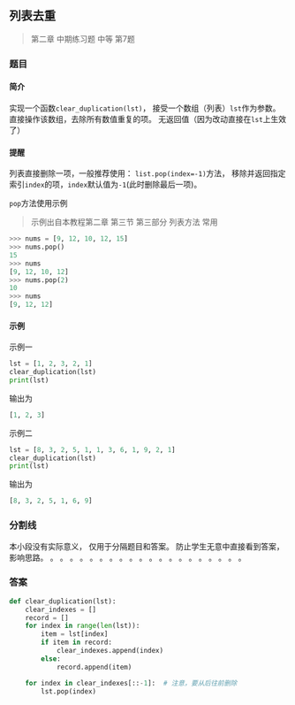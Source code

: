 ## 列表去重
> 第二章 中期练习题 中等 第7题

### 题目
#### 简介
实现一个函数`clear_duplication(lst)`，
接受一个数组（列表）`lst`作为参数。
直接操作该数组，去除所有数值重复的项。
无返回值（因为改动直接在`lst`上生效了）

#### 提醒
列表直接删除一项，一般推荐使用：
`list.pop(index=-1)`方法，
移除并返回指定索引`index`的项，`index`默认值为`-1`(此时删除最后一项)。

`pop`方法使用示例
> 示例出自本教程第二章 第三节 第三部分 列表方法 常用

```python
>>> nums = [9, 12, 10, 12, 15]
>>> nums.pop()
15
>>> nums
[9, 12, 10, 12]
>>> nums.pop(2)
10
>>> nums
[9, 12, 12]
```

#### 示例
示例一
```python
lst = [1, 2, 3, 2, 1]
clear_duplication(lst)
print(lst)
```
输出为
```python
[1, 2, 3]
```

示例二
```python
lst = [8, 3, 2, 5, 1, 1, 3, 6, 1, 9, 2, 1]
clear_duplication(lst)
print(lst)
```
输出为
```python
[8, 3, 2, 5, 1, 6, 9]
```
### 分割线
本小段没有实际意义，
仅用于分隔题目和答案。
防止学生无意中直接看到答案，
影响思路。
。
。
。
。
。
。
。
。
。
。
。
。
。
。
。
。
。
。
。
。

### 答案
```python
def clear_duplication(lst):
    clear_indexes = []
    record = []
    for index in range(len(lst)):
        item = lst[index]
        if item in record:
            clear_indexes.append(index)
        else:
            record.append(item)

    for index in clear_indexes[::-1]:  # 注意，要从后往前删除
        lst.pop(index)
```
